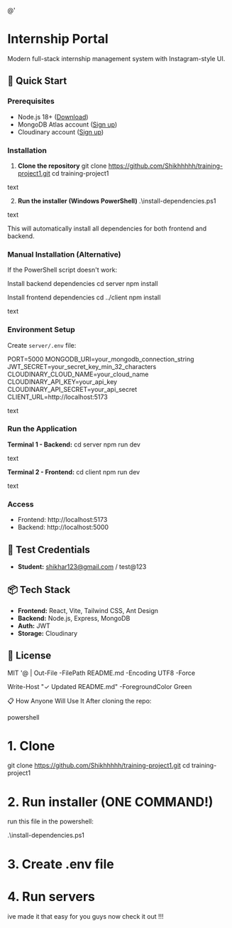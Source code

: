 @'
# Internship Portal

Modern full-stack internship management system with Instagram-style UI.

## 🚀 Quick Start

### Prerequisites
- Node.js 18+ ([Download](https://nodejs.org/))
- MongoDB Atlas account ([Sign up](https://www.mongodb.com/cloud/atlas))
- Cloudinary account ([Sign up](https://cloudinary.com/))

### Installation

1. **Clone the repository**
git clone https://github.com/Shikhhhhh/training-project1.git
cd training-project1

text

2. **Run the installer (Windows PowerShell)**
.\install-dependencies.ps1

text

This will automatically install all dependencies for both frontend and backend.

### Manual Installation (Alternative)

If the PowerShell script doesn't work:

Install backend dependencies
cd server
npm install

Install frontend dependencies
cd ../client
npm install

text

### Environment Setup

Create `server/.env` file:

PORT=5000
MONGODB_URI=your_mongodb_connection_string
JWT_SECRET=your_secret_key_min_32_characters
CLOUDINARY_CLOUD_NAME=your_cloud_name
CLOUDINARY_API_KEY=your_api_key
CLOUDINARY_API_SECRET=your_api_secret
CLIENT_URL=http://localhost:5173

text

### Run the Application

**Terminal 1 - Backend:**
cd server
npm run dev

text

**Terminal 2 - Frontend:**
cd client
npm run dev

text

### Access

- Frontend: http://localhost:5173
- Backend: http://localhost:5000

## 🔑 Test Credentials

- **Student:** shikhar123@gmail.com / test@123

## 📦 Tech Stack

- **Frontend:** React, Vite, Tailwind CSS, Ant Design
- **Backend:** Node.js, Express, MongoDB
- **Auth:** JWT
- **Storage:** Cloudinary

## 📝 License

MIT
'@ | Out-File -FilePath README.md -Encoding UTF8 -Force

Write-Host "✓ Updated README.md" -ForegroundColor Green

📋 How Anyone Will Use It
After cloning the repo:

powershell
# 1. Clone
git clone https://github.com/Shikhhhhh/training-project1.git
cd training-project1

# 2. Run installer (ONE COMMAND!)
run this file in the powershell:

.\install-dependencies.ps1

# 3. Create .env file
# 4. Run servers

ive made it that easy for you guys now check it out !!!
